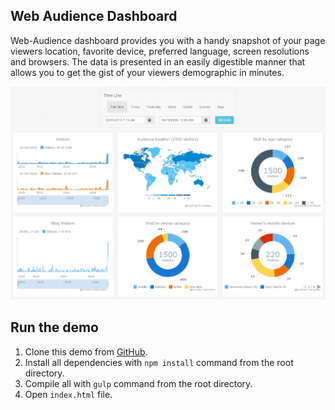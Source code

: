 ## Web Audience Dashboard
Web-Audience dashboard provides you with a handy snapshot of your page viewers location, favorite device, preferred language, screen resolutions and browsers. The data is presented in an easily digestible manner that allows you to get the gist of your viewers demographic in minutes.

[<img src="https://raw.githubusercontent.com/dandisy/web-audience-dashboard/main/687474703a2f2f7374617469632e616e7963686172742e636f6d2f696d616765732f6769746875622f7765622d61756469656e63652e706e673f31.png" alt="Web Audience Dashboard | AnyChart">](https://github.com/dandisy/web-audience-dashboard)

## Run the demo 
1) Clone this demo from [GitHub](https://github.com/dandisy/web-audience-dashboard).
2) Install all dependencies with `npm install` command from the root directory.
3) Compile all with `gulp` command from the root directory.
4) Open `index.html` file.
